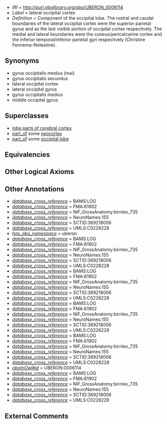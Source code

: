  * *IRI* = http://purl.obolibrary.org/obo/UBERON_0006114
 * *Label* = lateral occipital cortex
 * *Definition* = Component of the occipital lobe. The rostral and caudal boundaries of the lateral occipital cortex were the superior parietal gyrus and as the last visible portion of occipital cortex respectively. The medial and lateral boundaries were the cuneus/pericalcarine cortex and the inferior temporal/inferior parietal gyri respectively (Christine Fennema-Notestine).

## Synonyms

 * gyrus occipitalis medius (mai)
 * gyrus occipitalis secundus
 * lateral occipital cortex
 * lateral occipital gyrus
 * gyrus occipitalis medius
 * middle occipital gyrus

## Superclasses

 * [lobe parts of cerebral cortex](../../UBERON/22/UBERON_0003022.md)
 * [part_of](../../BFO/50/BFO_0000050.md) some [neocortex](../../UBERON/50/UBERON_0001950.md)
 * [part_of](../../BFO/50/BFO_0000050.md) some [occipital lobe](../../UBERON/21/UBERON_0002021.md)

## Equivalencies


## Other Logical Axioms


## Other Annotations

 * *[database_cross_reference](../../ef/oboInOwl#hasDbXref.md)* = BAMS:LOG
 * *[database_cross_reference](../../ef/oboInOwl#hasDbXref.md)* = FMA:61902
 * *[database_cross_reference](../../ef/oboInOwl#hasDbXref.md)* = NIF_GrossAnatomy:birnlex_735
 * *[database_cross_reference](../../ef/oboInOwl#hasDbXref.md)* = NeuroNames:155
 * *[database_cross_reference](../../ef/oboInOwl#hasDbXref.md)* = SCTID:369218006
 * *[database_cross_reference](../../ef/oboInOwl#hasDbXref.md)* = UMLS:C0228228
 * *[has_obo_namespace](../../ce/oboInOwl#hasOBONamespace.md)* = uberon
 * *[database_cross_reference](../../ef/oboInOwl#hasDbXref.md)* = BAMS:LOG
 * *[database_cross_reference](../../ef/oboInOwl#hasDbXref.md)* = FMA:61902
 * *[database_cross_reference](../../ef/oboInOwl#hasDbXref.md)* = NIF_GrossAnatomy:birnlex_735
 * *[database_cross_reference](../../ef/oboInOwl#hasDbXref.md)* = NeuroNames:155
 * *[database_cross_reference](../../ef/oboInOwl#hasDbXref.md)* = SCTID:369218006
 * *[database_cross_reference](../../ef/oboInOwl#hasDbXref.md)* = UMLS:C0228228
 * *[database_cross_reference](../../ef/oboInOwl#hasDbXref.md)* = BAMS:LOG
 * *[database_cross_reference](../../ef/oboInOwl#hasDbXref.md)* = FMA:61902
 * *[database_cross_reference](../../ef/oboInOwl#hasDbXref.md)* = NIF_GrossAnatomy:birnlex_735
 * *[database_cross_reference](../../ef/oboInOwl#hasDbXref.md)* = NeuroNames:155
 * *[database_cross_reference](../../ef/oboInOwl#hasDbXref.md)* = SCTID:369218006
 * *[database_cross_reference](../../ef/oboInOwl#hasDbXref.md)* = UMLS:C0228228
 * *[database_cross_reference](../../ef/oboInOwl#hasDbXref.md)* = BAMS:LOG
 * *[database_cross_reference](../../ef/oboInOwl#hasDbXref.md)* = FMA:61902
 * *[database_cross_reference](../../ef/oboInOwl#hasDbXref.md)* = NIF_GrossAnatomy:birnlex_735
 * *[database_cross_reference](../../ef/oboInOwl#hasDbXref.md)* = NeuroNames:155
 * *[database_cross_reference](../../ef/oboInOwl#hasDbXref.md)* = SCTID:369218006
 * *[database_cross_reference](../../ef/oboInOwl#hasDbXref.md)* = UMLS:C0228228
 * *[database_cross_reference](../../ef/oboInOwl#hasDbXref.md)* = BAMS:LOG
 * *[database_cross_reference](../../ef/oboInOwl#hasDbXref.md)* = FMA:61902
 * *[database_cross_reference](../../ef/oboInOwl#hasDbXref.md)* = NIF_GrossAnatomy:birnlex_735
 * *[database_cross_reference](../../ef/oboInOwl#hasDbXref.md)* = NeuroNames:155
 * *[database_cross_reference](../../ef/oboInOwl#hasDbXref.md)* = SCTID:369218006
 * *[database_cross_reference](../../ef/oboInOwl#hasDbXref.md)* = UMLS:C0228228
 * *[oboInOwl#id](../../id/oboInOwl#id.md)* = UBERON:0006114
 * *[database_cross_reference](../../ef/oboInOwl#hasDbXref.md)* = BAMS:LOG
 * *[database_cross_reference](../../ef/oboInOwl#hasDbXref.md)* = FMA:61902
 * *[database_cross_reference](../../ef/oboInOwl#hasDbXref.md)* = NIF_GrossAnatomy:birnlex_735
 * *[database_cross_reference](../../ef/oboInOwl#hasDbXref.md)* = NeuroNames:155
 * *[database_cross_reference](../../ef/oboInOwl#hasDbXref.md)* = SCTID:369218006
 * *[database_cross_reference](../../ef/oboInOwl#hasDbXref.md)* = UMLS:C0228228

## External Comments

